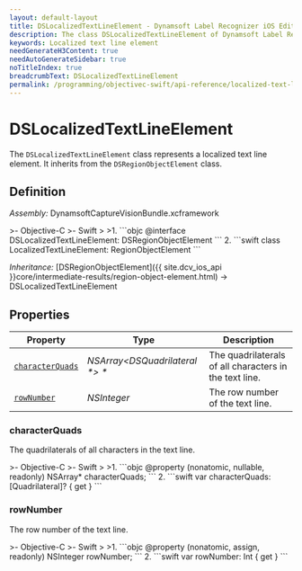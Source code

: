 ```yaml
---
layout: default-layout
title: DSLocalizedTextLineElement - Dynamsoft Label Recognizer iOS Edition
description: The class DSLocalizedTextLineElement of Dynamsoft Label Recognizer iOS edition represents a localized text line element.
keywords: Localized text line element
needGenerateH3Content: true
needAutoGenerateSidebar: true
noTitleIndex: true
breadcrumbText: DSLocalizedTextLineElement
permalink: /programming/objectivec-swift/api-reference/localized-text-line-element.html
---
```


# DSLocalizedTextLineElement

The `DSLocalizedTextLineElement` class represents a localized text line element. It inherits from the `DSRegionObjectElement` class.

## Definition

*Assembly:* DynamsoftCaptureVisionBundle.xcframework

<div class="sample-code-prefix"></div>
>- Objective-C
>- Swift
>
>1. 
```objc
@interface DSLocalizedTextLineElement: DSRegionObjectElement
```
2. 
```swift
class LocalizedTextLineElement: RegionObjectElement
```

*Inheritance:* [DSRegionObjectElement]({{ site.dcv_ios_api }}core/intermediate-results/region-object-element.html) -> DSLocalizedTextLineElement

## Properties

| Property | Type | Description |
| -------- | ---- | ----------- |
| [`characterQuads`](#characterquads) | *NSArray<DSQuadrilateral \*> \** | The quadrilaterals of all characters in the text line. |
| [`rowNumber`](#rownumber) | *NSInteger* | The row number of the text line. |

### characterQuads

The quadrilaterals of all characters in the text line.

<div class="sample-code-prefix"></div>
>- Objective-C
>- Swift
>
>1. 
```objc
@property (nonatomic, nullable, readonly) NSArray<DSQuadrilateral *>* characterQuads;
```
2. 
```swift
var characterQuads: [Quadrilateral]? { get }
```

### rowNumber

The row number of the text line.

<div class="sample-code-prefix"></div>
>- Objective-C
>- Swift
>
>1. 
```objc
@property (nonatomic, assign, readonly) NSInteger rowNumber;
```
2. 
```swift
var rowNumber: Int { get }
```
